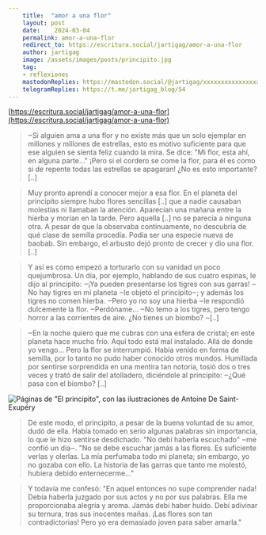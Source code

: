 ```yaml
---
    title:  "amor a una flor"
    layout: post
    date:    2024-03-04
    permalink: amor-a-una-flor
    redirect_to: https://escritura.social/jartigag/amor-a-una-flor
    author: jartigag
    image: /assets/images/posts/principito.jpg
    tag:
    - reflexiones
    mastodonReplies: https://mastodon.social/@jartigag/xxxxxxxxxxxxxxxxxx
    telegramReplies: https://t.me/jartigag_blog/54
---
```


[https://escritura.social/jartigag/amor-a-una-flor](https://escritura.social/jartigag/amor-a-una-flor)

> ‒Si alguien ama a una flor y no existe más que un solo ejemplar en millones y millones de estrellas, esto es motivo suficiente para que ese alguien se sienta feliz cuando la mira. Se dice: "Mi flor, esta ahí, en alguna parte..." ¡Pero si el cordero se come la flor, para él es como si de repente todas las estrellas se apagaran! ¿No es esto importante? [..]

>  Muy pronto aprendí a conocer mejor a esa flor. En el planeta del principito siempre hubo flores sencillas [..] que a nadie causaban molestias ni llamaban la atención. Aparecían una mañana entre la hierba y morían en la tarde. Pero aquella [..] no se parecía a ninguna otra. A pesar de que la observaba continuamente, no descubría de qué clase de semilla procedía. Podía ser una especie nueva de baobab. Sin embargo, el arbusto dejó pronto de crecer y dio una flor. [..]

>  Y así es como empezó a torturarlo con su vanidad un poco quejumbrosa. Un día, por ejemplo, hablando de sus cuatro espinas, le dijo al principito:
 ‒¡Ya pueden presentarse los tigres con sus garras!
 ‒No hay tigres en mi planeta  ‒le objetó el principito‒; y además los tigres no comen hierba.
 ‒Pero yo no soy una hierba ‒le respondió dulcemente la flor.
 ‒Perdóname...
 ‒No temo a los tigres, pero tengo horror a las corrientes de aire. ¿No tienes un biombo?
 ‒[..]

> ‒En la noche quiero que me cubras con una esfera de cristal; en este planeta hace mucho frío. Aquí todo está mal instalado. Allá de donde yo vengo...
Pero la flor se interrumpió. Había venido en forma de semilla, por lo tanto no pudo haber conocido otros mundos. Humillada por sentirse sorprendida en una mentira tan notoria, tosió dos o tres veces y trató de salir del atolladero, diciéndole al principito:
 ‒¿Qué pasa con el biombo? [..]

![Páginas de "El principito", con las ilustraciones de Antoine De Saint-Exupéry](https://imagenes.escritura.social/uploads/jartigag/PXL_20240304_110541551.jpg)

>  De este modo, el principito, a pesar de la buena voluntad de su amor, dudó de ella. Había tomado en serio algunas palabras sin importancia, lo que le hizo sentirse desdichado. "No debí haberla escuchado" ‒me confió un día‒. "No se debe escuchar jamás a las flores. Es suficiente verlas y olerlas. La mía perfumaba todo mi planeta; sin embargo, yo no gozaba con ello. La historia de las garras que tanto me molestó, hubiera debido enternecerme..."

>  Y todavía me confesó: "En aquel entonces no supe comprender nada! Debía haberla juzgado por sus actos y no por sus palabras. Ella me proporcionaba alegría y aroma. Jamás debí haber huido. Debí adivinar su ternura, tras sus inocentes mañas. ¡Las flores son tan contradictorias! Pero yo era demasiado joven para saber amarla."
